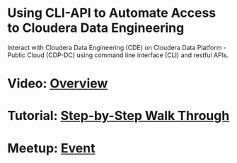 # Using CLI-API to Automate Access to Cloudera Data Engineering

 Interact with Cloudera Data Engineering (CDE) on Cloudera Data Platform - Public Cloud (CDP-DC) using command line interface (CLI) and restful APIs.

# Video: [Overview](https://bcove.video/2Q7KOkS)

# Tutorial: [Step-by-Step Walk Through](https://www.cloudera.com/tutorials/cdp-using-cli-api-to-automate-access-to-cloudera-data-engineering.html?utm_source=mktg-community&utm_medium=github)


# Meetup: [Event](https://www.meetup.com/futureofdata-austin/events/272704970/)
